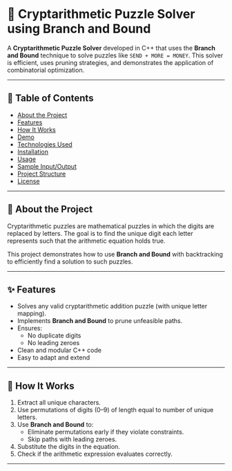 # 🔐 Cryptarithmetic Puzzle Solver using Branch and Bound

A **Cryptarithmetic Puzzle Solver** developed in C++ that uses the **Branch and Bound** technique to solve puzzles like `SEND + MORE = MONEY`. This solver is efficient, uses pruning strategies, and demonstrates the application of combinatorial optimization.

---

## 📌 Table of Contents

- [About the Project](#about-the-project)
- [Features](#features)
- [How It Works](#how-it-works)
- [Demo](#demo)
- [Technologies Used](#technologies-used)
- [Installation](#installation)
- [Usage](#usage)
- [Sample Input/Output](#sample-inputoutput)
- [Project Structure](#project-structure)
- [License](#license)

---

## 📖 About the Project

Cryptarithmetic puzzles are mathematical puzzles in which the digits are replaced by letters. The goal is to find the unique digit each letter represents such that the arithmetic equation holds true.

This project demonstrates how to use **Branch and Bound** with backtracking to efficiently find a solution to such puzzles.

---

## ✨ Features

- Solves any valid cryptarithmetic addition puzzle (with unique letter mapping).
- Implements **Branch and Bound** to prune unfeasible paths.
- Ensures:
  - No duplicate digits
  - No leading zeroes
- Clean and modular C++ code
- Easy to adapt and extend

---

## 🧠 How It Works

1. Extract all unique characters.
2. Use permutations of digits (0–9) of length equal to number of unique letters.
3. Use **Branch and Bound** to:
   - Eliminate permutations early if they violate constraints.
   - Skip paths with leading zeroes.
4. Substitute the digits in the equation.
5. Check if the arithmetic expression evaluates correctly.

---
